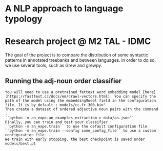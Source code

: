 # A NLP approach to language typology
# Research project @ M2 TAL - IDMC

The goal of the project is to compare the distribution of some syntactic patterns in annotated treebanks and between languages. In order to do so, we use several tools, such as Grew and grewpy.


## Running the adj-noun order classifier
    You will need to use a pretrained fattext word embedding model [here](https://fasttext.cc/docs/en/crawl-vectors.html). You can specify the path of the model using the embeddingModel field in the configuration file. It is by default : models/cc.fr.300.bin"
    Then create a dataset of ordered adjective noun pairs with the command : 
    ``python -m an_expe.an_examples_extraction > data/an.json``
    Finally, you can train and test your classifier :
    ``python -m an_expe.train`` to use the default configuration file
    ``python -m an_expe.train --config some_config_file`` to use a custom configuration file
    We train with early stopping, the best checkpoint is saved under models/best.pt
